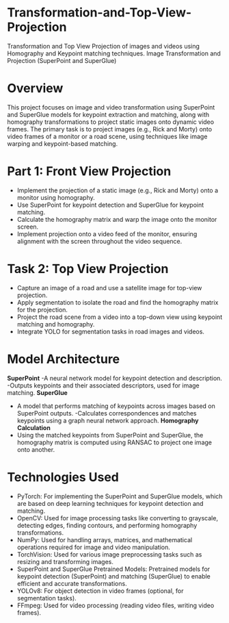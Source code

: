 # Transformation-and-Top-View-Projection
Transformation and Top View Projection of images and videos using Homography and Keypoint matching techniques.
Image Transformation and Projection (SuperPoint and SuperGlue)

# Overview
This project focuses on image and video transformation using SuperPoint and SuperGlue models for keypoint extraction and matching, along with homography transformations to project static images onto dynamic video frames. The primary task is to project images (e.g., Rick and Morty) onto video frames of a monitor or a road scene, using techniques like image warping and keypoint-based matching.

# Part 1: Front View Projection 
- Implement the projection of a static image (e.g., Rick and Morty) onto a monitor using homography.
- Use SuperPoint for keypoint detection and SuperGlue for keypoint matching.
- Calculate the homography matrix and warp the image onto the monitor screen.
- Implement projection onto a video feed of the monitor, ensuring alignment with the screen throughout the video sequence.

# Task 2: Top View Projection 
- Capture an image of a road and use a satellite image for top-view projection.
- Apply segmentation to isolate the road and find the homography matrix for the projection.
- Project the road scene from a video into a top-down view using keypoint matching and homography.
- Integrate YOLO for segmentation tasks in road images and videos.


# Model Architecture
**SuperPoint**
-A neural network model for keypoint detection and description.
-Outputs keypoints and their associated descriptors, used for image matching.
**SuperGlue**
- A model that performs matching of keypoints across images based on SuperPoint outputs.
-Calculates correspondences and matches keypoints using a graph neural network approach.
**Homography Calculation**
- Using the matched keypoints from SuperPoint and SuperGlue, the homography matrix is computed using RANSAC to project one image onto another.

# Technologies Used
- PyTorch: For implementing the SuperPoint and SuperGlue models, which are based on deep learning techniques for keypoint detection and matching.
- OpenCV: Used for image processing tasks like converting to grayscale, detecting edges, finding contours, and performing homography transformations.
- NumPy: Used for handling arrays, matrices, and mathematical operations required for image and video manipulation.
- TorchVision: Used for various image preprocessing tasks such as resizing and transforming images.
- SuperPoint and SuperGlue Pretrained Models: Pretrained models for keypoint detection (SuperPoint) and matching (SuperGlue) to enable efficient and accurate transformations.
- YOLOv8: For object detection in video frames (optional, for segmentation tasks).
- FFmpeg: Used for video processing (reading video files, writing video frames).
